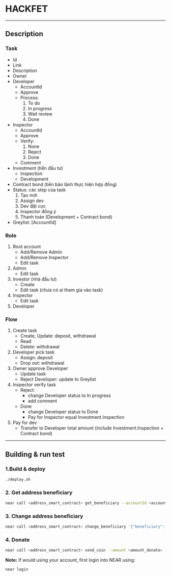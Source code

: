 # HACKFET

---

## Description

### Task

- Id
- Link
- Description
- Owner
- Developer
  - AccountId
  - Approve
  - Process:
    1. To do
    2. In progress
    3. Wait review
    4. Done
- Inspector
  - AccountId
  - Approve
  - Verify:
    1. None
    2. Reject
    3. Done
  - Comment
- Investment (tiền đầu tư)
  - Inspection
  - Development
- Contract bond (tiền bảo lãnh thực hiện hợp đồng)
- Status: các step của task
  1. Tạo mới
  2. Assign dev
  3. Dev đặt cọc
  4. Inspector đồng ý
  5. Thanh toán (Development + Contract bond)
- Greylist: [AccountId]

### Role

1. Root account
   - Add/Remove Admin
   - Add/Remove Inspector
   - Edit task
2. Admin
   - Edit task
3. Investor (nhà đầu tư)
   - Create
   - Edit task (chưa có ai tham gia vào task)
4. Inspector
   - Edit task
5. Developer

### Flow

1. Create task
   - Create, Update: deposit, withdrawal
   - Read
   - Delete: withdrawal
2. Developer pick task
   - Assign: deposit
   - Drop out: withdrawal
3. Owner approve Developer
   - Update task
   - Reject Developer: update to Greylist
4. Inspector verify task
   - Reject:
     - change Developer status to In progress
     - add comment
   - Done
     - change Developer status to Done
     - Pay for Inspector equal Investment.Inspection
5. Pay for dev
   - Transfer to Developer total amount (include Investment.Inspection + Contract bond)

---

## Building & run test

### 1.Build & deploy

```bash
./deploy.sh
```

### 2. Get address beneficiary

```bash
near call <address_smart_contract> get_beneficiary --accountId <account_wallet>
```

### 3. Change address beneficiary

```bash
near call <address_smart_contract> change_beneficiary '{"beneficiary": "<account receive donate>"}' --accountId <account_wallet>
```

### 4. Donate

```bash
near call <address_smart_contract> send_coin --amount <amount_donate> --accountId <account_wallet>
```

**Note:** If would using your account, first login into NEAR using:

```bash
near login
```
